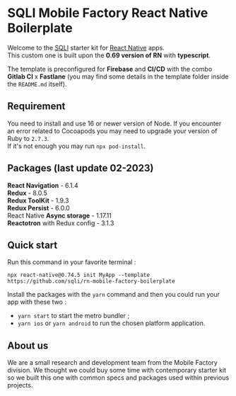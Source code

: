 # SQLI Mobile Factory React Native Boilerplate

Welcome to the [SQLI](https://github.com/sqli) starter kit for [React Native](https://reactnative.dev/) apps.  
This custom one is built upon the **0.69 version of RN** with **typescript**.

The template is preconfigured for **Firebase** and **CI/CD** with the combo **Gitlab CI** x **Fastlane** (you may find some details in the template folder inside the `README.md` itself).

## Requirement

You need to install and use 16 or newer version of Node.
If you encounter an error related to Cocoapods you may need to upgrade your version of Ruby to `2.7.3`.  
If it's not enough you may run `npx pod-install`.

## Packages (last update 02-2023)

**React Navigation** - 6.1.4  
**Redux** - 8.0.5  
**Redux ToolKit** - 1.9.3  
**Redux Persist** - 6.0.0  
React Native **Async storage** - 1.17.11  
**Reactotron** with Redux config - 3.1.3

## Quick start

Run this command in your favorite terminal :

`npx react-native@0.74.5 init MyApp --template https://github.com/sqli/rn-mobile-factory-boilerplate`

Install the packages with the `yarn` command and then you could run your app with these two :

-   `yarn start` to start the metro bundler ;
-   `yarn ios` or `yarn android` to run the chosen platform application.

## About us

We are a small research and development team from the Mobile Factory division. We thought we could buy some time with contemporary starter kit so we built this one with common specs and packages used within previous projects.
